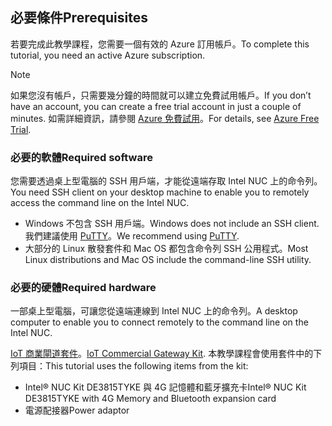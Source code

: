 ## <a name="prerequisites"></a><span data-ttu-id="768fe-101">必要條件</span><span class="sxs-lookup"><span data-stu-id="768fe-101">Prerequisites</span></span>

<span data-ttu-id="768fe-102">若要完成此教學課程，您需要一個有效的 Azure 訂用帳戶。</span><span class="sxs-lookup"><span data-stu-id="768fe-102">To complete this tutorial, you need an active Azure subscription.</span></span>

> [!NOTE]
> <span data-ttu-id="768fe-103">如果您沒有帳戶，只需要幾分鐘的時間就可以建立免費試用帳戶。</span><span class="sxs-lookup"><span data-stu-id="768fe-103">If you don’t have an account, you can create a free trial account in just a couple of minutes.</span></span> <span data-ttu-id="768fe-104">如需詳細資訊，請參閱 [Azure 免費試用][lnk-free-trial]。</span><span class="sxs-lookup"><span data-stu-id="768fe-104">For details, see [Azure Free Trial][lnk-free-trial].</span></span>

### <a name="required-software"></a><span data-ttu-id="768fe-105">必要的軟體</span><span class="sxs-lookup"><span data-stu-id="768fe-105">Required software</span></span>

<span data-ttu-id="768fe-106">您需要透過桌上型電腦的 SSH 用戶端，才能從遠端存取 Intel NUC 上的命令列。</span><span class="sxs-lookup"><span data-stu-id="768fe-106">You need SSH client on your desktop machine to enable you to remotely access the command line on the Intel NUC.</span></span>

- <span data-ttu-id="768fe-107">Windows 不包含 SSH 用戶端。</span><span class="sxs-lookup"><span data-stu-id="768fe-107">Windows does not include an SSH client.</span></span> <span data-ttu-id="768fe-108">我們建議使用 [PuTTY](http://www.putty.org/)。</span><span class="sxs-lookup"><span data-stu-id="768fe-108">We recommend using [PuTTY](http://www.putty.org/).</span></span>
- <span data-ttu-id="768fe-109">大部分的 Linux 散發套件和 Mac OS 都包含命令列 SSH 公用程式。</span><span class="sxs-lookup"><span data-stu-id="768fe-109">Most Linux distributions and Mac OS include the command-line SSH utility.</span></span>

### <a name="required-hardware"></a><span data-ttu-id="768fe-110">必要的硬體</span><span class="sxs-lookup"><span data-stu-id="768fe-110">Required hardware</span></span>

<span data-ttu-id="768fe-111">一部桌上型電腦，可讓您從遠端連線到 Intel NUC 上的命令列。</span><span class="sxs-lookup"><span data-stu-id="768fe-111">A desktop computer to enable you to connect remotely to the command line on the Intel NUC.</span></span>

<span data-ttu-id="768fe-112">[IoT 商業閘道套件][lnk-starter-kits]。</span><span class="sxs-lookup"><span data-stu-id="768fe-112">[IoT Commercial Gateway Kit][lnk-starter-kits].</span></span> <span data-ttu-id="768fe-113">本教學課程會使用套件中的下列項目：</span><span class="sxs-lookup"><span data-stu-id="768fe-113">This tutorial uses the following items from the kit:</span></span>

- <span data-ttu-id="768fe-114">Intel® NUC Kit DE3815TYKE 與 4G 記憶體和藍牙擴充卡</span><span class="sxs-lookup"><span data-stu-id="768fe-114">Intel® NUC Kit DE3815TYKE with 4G Memory and Bluetooth expansion card</span></span>
- <span data-ttu-id="768fe-115">電源配接器</span><span class="sxs-lookup"><span data-stu-id="768fe-115">Power adaptor</span></span>

[lnk-starter-kits]: https://azure.microsoft.com/develop/iot/starter-kits/
[lnk-free-trial]: http://azure.microsoft.com/pricing/free-trial/
